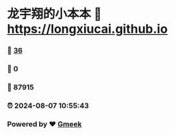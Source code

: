 # 龙宇翔的小本本 :link: https://longxiucai.github.io 
### :page_facing_up: [36](https://longxiucai.github.io/tag.html) 
### :speech_balloon: 0 
### :hibiscus: 87915 
### :alarm_clock: 2024-08-07 10:55:43 
### Powered by :heart: [Gmeek](https://github.com/Meekdai/Gmeek)
